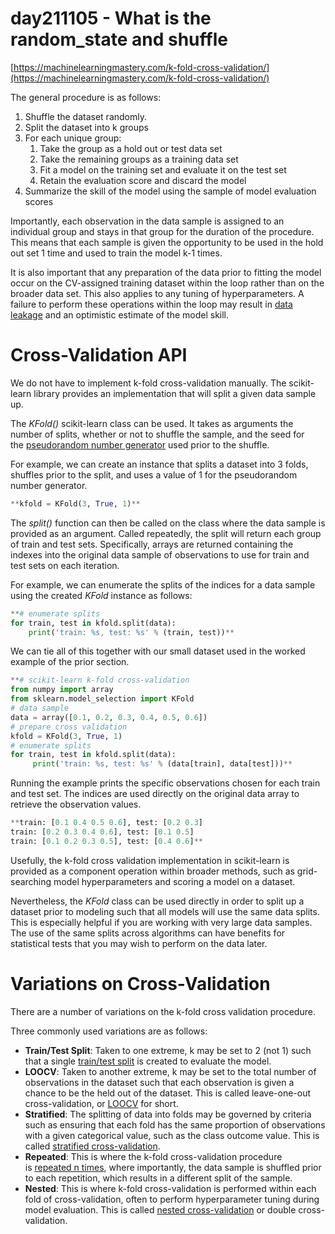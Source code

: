 # day211105 - What is the random_state and shuffle

[https://machinelearningmastery.com/k-fold-cross-validation/](https://machinelearningmastery.com/k-fold-cross-validation/)

The general procedure is as follows:

1. Shuffle the dataset randomly.
2. Split the dataset into k groups
3. For each unique group:
    1. Take the group as a hold out or test data set
    2. Take the remaining groups as a training data set
    3. Fit a model on the training set and evaluate it on the test set
    4. Retain the evaluation score and discard the model
4. Summarize the skill of the model using the sample of model evaluation scores

Importantly, each observation in the data sample is assigned to an individual group and stays in that group for the duration of the procedure. This means that each sample is given the opportunity to be used in the hold out set 1 time and used to train the model k-1 times.

It is also important that any preparation of the data prior to fitting the model occur on the CV-assigned training dataset within the loop rather than on the broader data set. This also applies to any tuning of hyperparameters. A failure to perform these operations within the loop may result in [data leakage](https://machinelearningmastery.com/data-leakage-machine-learning/) and an optimistic estimate of the model skill.

# **Cross-Validation API**

We do not have to implement k-fold cross-validation manually. The scikit-learn library provides an implementation that will split a given data sample up.

The *KFold()* scikit-learn class can be used. It takes as arguments the number of splits, whether or not to shuffle the sample, and the seed for the [pseudorandom number generator](https://machinelearningmastery.com/how-to-generate-random-numbers-in-python/) used prior to the shuffle.

For example, we can create an instance that splits a dataset into 3 folds, shuffles prior to the split, and uses a value of 1 for the pseudorandom number generator.

```python
**kfold = KFold(3, True, 1)**
```

The *split()* function can then be called on the class where the data sample is provided as an argument. Called repeatedly, the split will return each group of train and test sets. Specifically, arrays are returned containing the indexes into the original data sample of observations to use for train and test sets on each iteration.

For example, we can enumerate the splits of the indices for a data sample using the created *KFold* instance as follows:

```python
**# enumerate splits
for train, test in kfold.split(data):	
	print('train: %s, test: %s' % (train, test))**
```

We can tie all of this together with our small dataset used in the worked example of the prior section.

```python
**# scikit-learn k-fold cross-validation
from numpy import array
from sklearn.model_selection import KFold
# data sample
data = array([0.1, 0.2, 0.3, 0.4, 0.5, 0.6])
# prepare cross validation
kfold = KFold(3, True, 1)
# enumerate splits
for train, test in kfold.split(data):
	 print('train: %s, test: %s' % (data[train], data[test]))**
```

Running the example prints the specific observations chosen for each train and test set. The indices are used directly on the original data array to retrieve the observation values.

```python
**train: [0.1 0.4 0.5 0.6], test: [0.2 0.3]
train: [0.2 0.3 0.4 0.6], test: [0.1 0.5]
train: [0.1 0.2 0.3 0.5], test: [0.4 0.6]**
```

Usefully, the k-fold cross validation implementation in scikit-learn is provided as a component operation within broader methods, such as grid-searching model hyperparameters and scoring a model on a dataset.

Nevertheless, the *KFold* class can be used directly in order to split up a dataset prior to modeling such that all models will use the same data splits. This is especially helpful if you are working with very large data samples. The use of the same splits across algorithms can have benefits for statistical tests that you may wish to perform on the data later.

# **Variations on Cross-Validation**

There are a number of variations on the k-fold cross validation procedure.

Three commonly used variations are as follows:

- **Train/Test Split**: Taken to one extreme, k may be set to 2 (not 1) such that a single [train/test split](https://machinelearningmastery.com/train-test-split-for-evaluating-machine-learning-algorithms/) is created to evaluate the model.
- **LOOCV**: Taken to another extreme, k may be set to the total number of observations in the dataset such that each observation is given a chance to be the held out of the dataset. This is called leave-one-out cross-validation, or [LOOCV](https://machinelearningmastery.com/loocv-for-evaluating-machine-learning-algorithms/) for short.
- **Stratified**: The splitting of data into folds may be governed by criteria such as ensuring that each fold has the same proportion of observations with a given categorical value, such as the class outcome value. This is called [stratified cross-validation](https://machinelearningmastery.com/cross-validation-for-imbalanced-classification/).
- **Repeated**: This is where the k-fold cross-validation procedure is [repeated n times](https://machinelearningmastery.com/repeated-k-fold-cross-validation-with-python/), where importantly, the data sample is shuffled prior to each repetition, which results in a different split of the sample.
- **Nested**: This is where k-fold cross-validation is performed within each fold of cross-validation, often to perform hyperparameter tuning during model evaluation. This is called [nested cross-validation](https://machinelearningmastery.com/nested-cross-validation-for-machine-learning-with-python/) or double cross-validation.